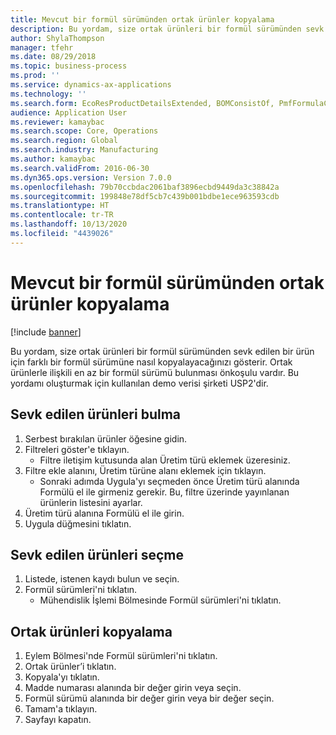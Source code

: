```yaml
---
title: Mevcut bir formül sürümünden ortak ürünler kopyalama
description: Bu yordam, size ortak ürünleri bir formül sürümünden sevk edilen bir ürün için farklı bir formül sürümüne nasıl kopyalayacağınızı gösterir.
author: ShylaThompson
manager: tfehr
ms.date: 08/29/2018
ms.topic: business-process
ms.prod: ''
ms.service: dynamics-ax-applications
ms.technology: ''
ms.search.form: EcoResProductDetailsExtended, BOMConsistOf, PmfFormulaCoBy, BOMRouteCopyDialog
audience: Application User
ms.reviewer: kamaybac
ms.search.scope: Core, Operations
ms.search.region: Global
ms.search.industry: Manufacturing
ms.author: kamaybac
ms.search.validFrom: 2016-06-30
ms.dyn365.ops.version: Version 7.0.0
ms.openlocfilehash: 79b70ccbdac2061baf3896ecbd9449da3c38842a
ms.sourcegitcommit: 199848e78df5cb7c439b001bdbe1ece963593cdb
ms.translationtype: HT
ms.contentlocale: tr-TR
ms.lasthandoff: 10/13/2020
ms.locfileid: "4439026"
---
```

# <a name="copy-co-products-from-an-existing-formula-version"></a>Mevcut bir formül sürümünden ortak ürünler kopyalama

[!include [banner](../../includes/banner.md)]

Bu yordam, size ortak ürünleri bir formül sürümünden sevk edilen bir ürün için farklı bir formül sürümüne nasıl kopyalayacağınızı gösterir. Ortak ürünlerle ilişkili en az bir formül sürümü bulunması önkoşulu vardır. Bu yordamı oluşturmak için kullanılan demo verisi şirketi USP2'dir.


## <a name="find-a-released-product"></a>Sevk edilen ürünleri bulma
1. Serbest bırakılan ürünler öğesine gidin.
2. Filtreleri göster'e tıklayın.
    * Filtre iletişim kutusunda alan Üretim türü eklemek üzeresiniz.  
3. Filtre ekle alanını, Üretim türüne alanı eklemek için tıklayın.
    * Sonraki adımda Uygula'yı seçmeden önce Üretim türü alanında Formülü el ile girmeniz gerekir. Bu, filtre üzerinde yayınlanan ürünlerin listesini ayarlar.  
4. Üretim türü alanına Formülü el ile girin.
5. Uygula düğmesini tıklatın.

## <a name="select-a-released-product"></a>Sevk edilen ürünleri seçme
1. Listede, istenen kaydı bulun ve seçin.
2. Formül sürümleri'ni tıklatın.
    * Mühendislik İşlemi Bölmesinde Formül sürümleri'ni tıklatın.  

## <a name="copy-co-products"></a>Ortak ürünleri kopyalama
1. Eylem Bölmesi'nde Formül sürümleri'ni tıklatın.
2. Ortak ürünler’i tıklatın.
3. Kopyala'yı tıklatın.
4. Madde numarası alanında bir değer girin veya seçin.
5. Formül sürümü alanında bir değer girin veya bir değer seçin.
6. Tamam'a tıklayın.
7. Sayfayı kapatın.

